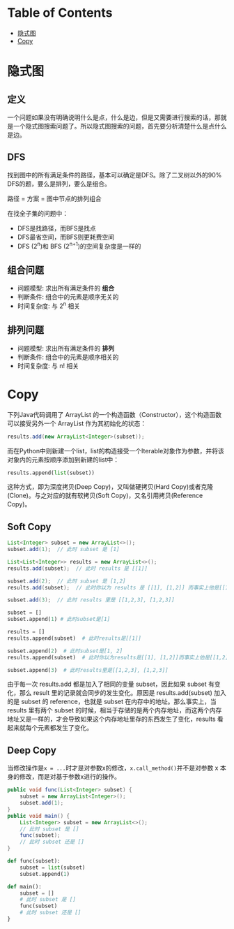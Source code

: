 # Table of Contents
- [隐式图](#隐式图)
- [Copy](#copy)


# 隐式图

## 定义
一个问题如果没有明确说明什么是点，什么是边，但是又需要进行搜索的话，那就是一个隐式图搜索问题了。所以隐式图搜索的问题，首先要分析清楚什么是点什么是边。

## DFS
找到图中的所有满足条件的路径，基本可以确定是DFS。除了二叉树以外的90% DFS的题，要么是排列，要么是组合。

路径 = 方案 = 图中节点的排列组合

在找全子集的问题中：
- DFS是找路径，而BFS是找点
- DFS最省空间，而BFS则更耗费空间
- DFS (2<sup>n</sup>)和 BFS (2<sup>n+1</sup>)的空间复杂度是一样的

## 组合问题
- 问题模型: 求出所有满足条件的 __组合__
- 判断条件: 组合中的元素是顺序无关的
- 时间复杂度: 与 2<sup>n</sup> 相关

## 排列问题
- 问题模型: 求出所有满足条件的 __排列__
- 判断条件: 组合中的元素是顺序相关的
- 时间复杂度: 与 n! 相关

# Copy
下列Java代码调用了 ArrayList 的一个构造函数（Constructor），这个构造函数可以接受另外一个 ArrayList 作为其初始化的状态：
```java
results.add(new ArrayList<Integer>(subset));
```

而在Python中则新建一个list，list的构造接受一个Iterable对象作为参数，并将该对象内的元素按顺序添加到新建的list中：
```py
results.append(list(subset))
```

这种方式，即为深度拷贝(Deep Copy)，又叫做硬拷贝(Hard Copy)或者克隆(Clone)。与之对应的就有软拷贝(Soft Copy)，又名引用拷贝(Reference Copy)。

## Soft Copy
```java
List<Integer> subset = new ArrayList<>();
subset.add(1);  // 此时 subset 是 [1]

List<List<Integer>> results = new ArrayList<>();
results.add(subset);  // 此时 results 是 [[1]]

subset.add(2);  // 此时 subset 是 [1,2]
results.add(subset);  // 此时你以为 results 是 [[1], [1,2]] 而事实上他是[[1,2], [1,2]]

subset.add(3);  // 此时 results 里是 [[1,2,3], [1,2,3]]
```

```py
subset = []
subset.append(1) # 此时subset是[1]

results = []
results.append(subset)  # 此时results是[[1]]

subset.append(2)  # 此时subset是[1, 2]
results.append(subset)  # 此时你以为results是[[1], [1,2]]而事实上他是[[1,2], [1,2]]

subset.append(3)  # 此时results里是[[1,2,3], [1,2,3]]
```

由于每一次 results.add 都是加入了相同的变量 subset，因此如果 subset 有变化，那么 result 里的记录就会同步的发生变化。原因是 results.add(subset) 加入的是 subset 的 reference，也就是 subset 在内存中的地址。那么事实上，当 results 里有两个 subset 的时候，相当于存储的是两个内存地址，而这两个内存地址又是一样的，才会导致如果这个内存地址里存的东西发生了变化，results 看起来就每个元素都发生了变化。

## Deep Copy
当修改操作是`x = ...`时才是对参数x的修改，`x.call_method()`并不是对参数 x 本身的修改，而是对基于参数x进行的操作。
```java
public void func(List<Integer> subset) {
    subset = new ArrayList<Integer>();
    subset.add(1);
}
public void main() {
    List<Integer> subset = new ArrayList<>();
    // 此时 subset 是 []
    func(subset);
    // 此时 subset 还是 []
}
```

```py
def func(subset):
    subset = list(subset)
    subset.append(1)

def main():
    subset = []
    # 此时 subset 是 []
    func(subset)
    # 此时 subset 还是 []
}
```


